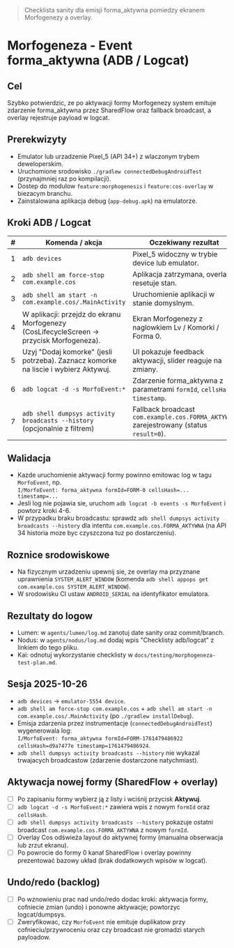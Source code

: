 > Checklista sanity dla emisji forma_aktywna pomiedzy ekranem Morfogenezy a overlay.

# Morfogeneza - Event forma_aktywna (ADB / Logcat)

## Cel
Szybko potwierdzic, ze po aktywacji formy Morfogenezy system emituje zdarzenie forma_aktywna przez SharedFlow oraz fallback broadcast, a overlay rejestruje payload w logcat.

## Prerekwizyty
- Emulator lub urzadzenie Pixel_5 (API 34+) z wlaczonym trybem deweloperskim.
- Uruchomione srodowisko `./gradlew connectedDebugAndroidTest` (przynajmniej raz po kompilacji).
- Dostep do modulow `feature:morphogenesis` i `feature:cos-overlay` w biezacym branchu.
- Zainstalowana aplikacja debug (`app-debug.apk`) na emulatorze.

## Kroki ADB / Logcat
| # | Komenda / akcja | Oczekiwany rezultat |
|---|-----------------|----------------------|
| 1 | `adb devices` | Pixel_5 widoczny w trybie device lub emulator. |
| 2 | `adb shell am force-stop com.example.cos` | Aplikacja zatrzymana, overlay resetuje stan. |
| 3 | `adb shell am start -n com.example.cos/.MainActivity` | Uruchomienie aplikacji w stanie domyslnym. |
| 4 | W aplikacji: przejdz do ekranu Morfogenezy (CosLifecycleScreen -> przycisk Morfogeneza). | Ekran Morfogenezy z naglowkiem Lv / Komorki / Forma 0. |
| 5 | Uzyj "Dodaj komorke" (jesli potrzeba). Zaznacz komorke na liscie i wybierz Aktywuj. | UI pokazuje feedback aktywacji, slider reaguje na zmiany. |
| 6 | `adb logcat -d -s MorfoEvent:*` | Zdarzenie forma_aktywna z parametrami `formId`, `cellsHash`, `timestamp`. |
| 7 | `adb shell dumpsys activity broadcasts --history` (opcjonalnie z filtrem) | Fallback broadcast `com.example.cos.FORMA_AKTYWNA` zarejestrowany (status `result=0`). |

## Walidacja
- Kazde uruchomienie aktywacji formy powinno emitowac log w tagu `MorfoEvent`, np.\
  `I/MorfoEvent: forma_aktywna formId=FORM-0 cellsHash=... timestamp=...`
- Jesli log nie pojawia sie, uruchom `adb logcat -b events -s MorfoEvent` i powtorz kroki 4-6.
- W przypadku braku broadcastu: sprawdz `adb shell dumpsys activity broadcasts --history` dla intentu `com.example.cos.FORMA_AKTYWNA` (na API 34 historia moze byc czyszczona tuz po dostarczeniu).

## Roznice srodowiskowe
- Na fizycznym urzadzeniu upewnij sie, ze overlay ma przyznane uprawnienia `SYSTEM_ALERT_WINDOW` (komenda `adb shell appops get com.example.cos SYSTEM_ALERT_WINDOW`).
- W srodowisku CI ustaw `ANDROID_SERIAL` na identyfikator emulatora.

## Rezultaty do logow
- Lumen: w `agents/lumen/log.md` zanotuj date sanity oraz commit/branch.
- Nodus: w `agents/nodus/log.md` dodaj wpis "Checklisty adb/logcat" z linkiem do tego pliku.
- Kai: odnotuj wykorzystanie checklisty w `docs/testing/morphogeneza-test-plan.md`.

## Sesja 2025-10-26
- `adb devices` -> `emulator-5554 device`.
- `adb shell am force-stop com.example.cos` + `adb shell am start -n com.example.cos/.MainActivity` (po `./gradlew installDebug`).
- Emisja zdarzenia przez instrumentacje (`connectedDebugAndroidTest`) wygenerowala log:\
  `I/MorfoEvent: forma_aktywna formId=FORM-1761479486922 cellsHash=d9a7477e timestamp=1761479486924`.
- `adb shell dumpsys activity broadcasts --history` nie wykazal trwajacych broadcastow (zdarzenie dostarczone natychmiast).

## Aktywacja nowej formy (SharedFlow + overlay)
- [ ] Po zapisaniu formy wybierz ją z listy i wciśnij przycisk **Aktywuj**.
- [ ] `adb logcat -d -s MorfoEvent:*` zawiera wpis z nowym `formId` oraz `cellsHash`.
- [ ] `adb shell dumpsys activity broadcasts --history` pokazuje ostatni broadcast `com.example.cos.FORMA_AKTYWNA` z nowym `formId`.
- [ ] Overlay Cos odświeża layout do aktywnej formy (manualna obserwacja lub zrzut ekranu).
- [ ] Po powrocie do formy 0 kanał SharedFlow i overlay powinny prezentować bazowy układ (brak dodatkowych wpisów w logcat).

## Undo/redo (backlog)
- [ ] Po wznowieniu prac nad undo/redo dodac kroki: aktywacja formy, cofniecie zmian (undo) i ponowne aktywacje; powtorzyc logcat/dumpsys.
- [ ] Zweryfikowac, czy `MorfoEvent` nie emituje duplikatow przy cofnieciu/przywroceniu oraz czy broadcast nie gromadzi starych payloadow.
